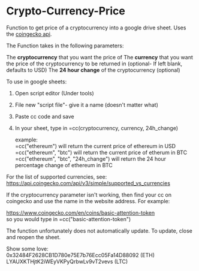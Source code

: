 # Crypto-Currency-Price
Function to get price of a cryptocurrency into a google drive sheet. Uses the [coingecko api](https://www.coingecko.com/en/api).

The Function takes in the following parameters:  

The **cryptocurrency** that you want the price of 
The **currency** that you want the price of the cryptocurrency to be returned in (optional- If left blank, defaults to USD)
The **24 hour change** of the cryptocurrency (optional)

To use in google sheets:

1. Open script editor (Under tools)
2. File new "script file"- give it a name (doesn't matter what)
3. Paste cc code and save
4. In your sheet, type in =cc(cryptocurrency, currency, 24h_change)  

   example:  
   =cc("ethereum")  will return the current price of ethereum in USD
   =cc("ethereum", "btc") will return the current price of etherum in BTC
   =cc("ethereum", "btc", "24h_change") will return the 24 hour percentage change of ethereum in BTC

   
For the list of supported currencies, see:
https://api.coingecko.com/api/v3/simple/supported_vs_currencies


If the cryptocurrency parameter isn't working, then find your cc on coingecko and use the name in the website address. For example:

https://www.coingecko.com/en/coins/basic-attention-token  
so you would type in =cc("basic-attention-token")


The function unfortunately does not automatically update. To update, close and reopen the sheet.

Show some love:  
0x32484F2628CB1D780e75E7b76Ecc05Fa14D88092 (ETH)  
LYAUXKTHjtK2iWEyVKPyQrbwLv9vT2vevs (LTC)

 
